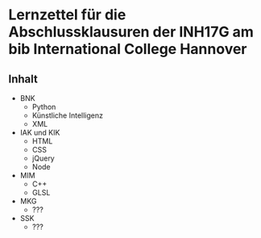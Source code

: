 # Lernzettel für die Abschlussklausuren der INH17G am bib International College Hannover

## Inhalt

* BNK
  * Python
  * Künstliche Intelligenz
  * XML
* IAK und KIK
  * HTML
  * CSS
  * jQuery
  * Node
* MIM
  * C++
  * GLSL
* MKG
  * ???
* SSK
  * ???

